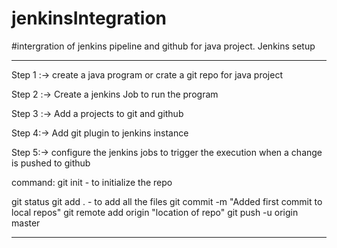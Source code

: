 # jenkinsIntegration
#intergration of jenkins pipeline and github for java project.
Jenkins setup

-------

Step 1 :-> create a java program or crate a git repo for java project

Step 2 :-> Create a jenkins Job to run the program

Step 3 :-> Add a projects to git and github

Step 4:-> Add git plugin to jenkins instance

Step 5:-> configure the jenkins jobs to trigger the execution when a change is pushed to github



command: git init - to initialize the repo

git status
git add . - to add all the files
git commit -m "Added first commit to local repos"
git remote add origin "location of repo"
git push -u origin master

-------

